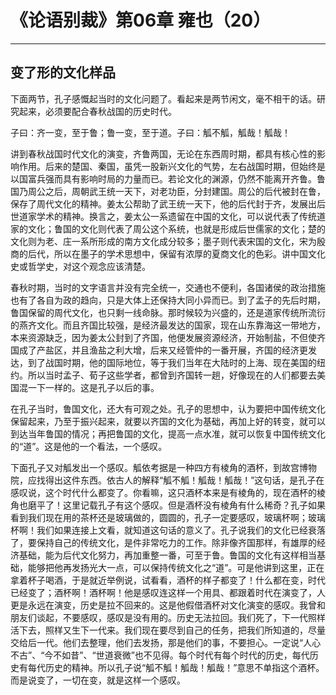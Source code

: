 # 《论语别裁》第06章 雍也（20）

------

## 变了形的文化样品

下面两节，孔子感慨起当时的文化问题了。看起来是两节闲文，毫不相干的话。研究起来，必须要配合春秋战国的历史时代。

子曰：齐一变，至于鲁；鲁一变，至于道。子曰：觚不觚，觚哉！觚哉！

讲到春秋战国时代文化的演变，齐鲁两国，无论在东西周时期，都具有核心性的影响作用。后来的楚国、秦国，虽凭一股新兴文化的气势，左右战国时期，但始终是以国富兵强而具有影响时局的力量而已。若论文化的渊源，仍然不能离开齐鲁。鲁国乃周公之后，周朝武王统一天下，对老功臣，分封建国。周公的后代被封在鲁，保存了周代文化的精神。姜太公帮助了武王统一天下，他的后代封于齐，发展出后世道家学术的精神。换言之，姜太公一系遗留在中国的文化，可以说代表了传统道家的文化；鲁国的文化则代表了周公这个系统，也就是形成后世儒家的文化；楚的文化则为老、庄一系所形成的南方文化成分较多；墨子则代表宋国的文化，宋为殷商的后代，所以在墨子的学术思想中，保留有浓厚的夏商文化的色彩。讲中国文化史或哲学史，对这个观念应该清楚。

春秋时期，当时的文字语言并没有完全统一，交通也不便利，各国诸侯的政治措施也有了各自为政的趋向，只是大体上还保持大同小异而已。到了孟子的先后时期，鲁国保留的周代文化，也只剩一线命脉。那时候较为兴盛的，还是道家传统所流衍的燕齐文化。而且齐国比较强，是经济最发达的国家，现在山东靠海这一带地方，本来资源缺乏，因为姜太公封到了齐国，他便发展资源经济，开始制盐，不但使齐国成了产盐区，并且渔盐之利大增，后来又经管仲的一番开展，齐国的经济更发达，到了战国时期，他的国际地位，等于我们当年在大陆时的上海、现在美国的纽约。所以当时孟子、荀子这些学者，都曾到齐国转一趟，好像现在的人们都要去美国混一下一样的。这是孔子以后的事。

在孔子当时，鲁国文化，还大有可观之处。孔子的思想中，认为要把中国传统文化保留起来，乃至于振兴起来，就要以齐国的文化为基础，再加上好的转变，就可以到达当年鲁国的情况；再把鲁国的文化，提高一点水准，就可以恢复中国传统文化的“道”。这是他的一个看法，一个感叹。

下面孔子又对觚发出一个感叹。觚依考据是一种四方有棱角的酒杯，到故宫博物院，应找得出这件东西。依古人的解释“觚不觚！觚哉！觚哉！”这句话，是孔子在感叹说，这个时代什么都变了。你看嘛，这只酒杯本来是有棱角的，现在酒杯的棱角也磨平了！这里记载孔子有这个感叹。但是酒杯没有棱角有什么稀奇？孔子如果看到我们现在用的茶杯还是玻璃做的，圆圆的，孔子一定要感叹，玻璃杯啊；玻璃杯啊！我们如果连接上文看，就知道这句话的意义了。孔子说我们的文化已经衰落了，要保持自己的传统文化，是件非常吃力的工作。除非像齐国那样，有雄厚的经济基础，能为后代文化努力，再加重整一番，可至于鲁。鲁国的文化有这样相当基础，能够把他再发扬光大一点，可以保持传统文化之“道”。可是他讲到这里，正在拿着杯子喝酒，于是就近举例说，试看看，酒杯的样子都变了！什么都在变，时代已经变了；酒杯啊！酒杯啊！他是感叹连这样一个用具、都跟着时代在演变了，人更是永远在演变，历史是拉不回来的。这是他假借酒杯对文化演变的感叹。我曾和朋友们谈起，不要感叹，感叹是没有用的。历史无法拉回。我们死了，下一代照样活下去，照样又生下一代来。我们现在要尽到自己的任务，把我们所知道的，尽量交给后一代。他们去整理，他们去发扬，那是他们的事，不要担心。一定说“人心不古”、“今不如昔”、“世道衰微”也不见得。每个时代有每个时代的历史，每代历史有每代历史的精神。所以孔子说“觚不觚！觚哉！觚哉！”意思不单指这个酒杯。而是说变了，一切在变，就是这样一个感叹。

